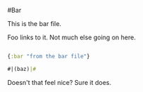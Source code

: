 #Bar

This is the bar file.

Foo links to it. Not much else going on here.

```clojure

{:bar "from the bar file"}

#|(baz)|#

```

Doesn't that feel nice? Sure it does.
